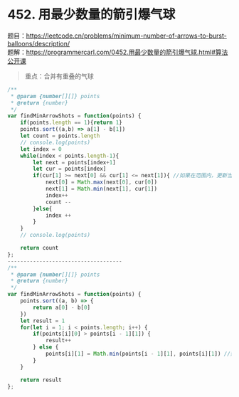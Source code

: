 # 452. 用最少数量的箭引爆气球  


题目：https://leetcode.cn/problems/minimum-number-of-arrows-to-burst-balloons/description/        
题解：https://programmercarl.com/0452.用最少数量的箭引爆气球.html#算法公开课        



> 重点：合并有重叠的气球         


```js
/**
 * @param {number[][]} points
 * @return {number}
 */
var findMinArrowShots = function(points) {
    if(points.length == 1){return 1}
    points.sort((a,b) => a[1] - b[1])
    let count = points.length
    // console.log(points)
    let index = 0
    while(index < points.length-1){
        let next = points[index+1]
        let cur = points[index]
        if(cur[1] >= next[0] && cur[1] <= next[1]){ //如果在范围内，更新当前位置的范围
            next[0] = Math.max(next[0], cur[0]) 
            next[1] = Math.min(next[1], cur[1]) 
            index++
            count -- 
        }else{
            index ++ 
        }
    }
    // console.log(points)

    return count
};
------------------------------------
/**
 * @param {number[][]} points
 * @return {number}
 */
var findMinArrowShots = function(points) {
    points.sort((a, b) => {
        return a[0] - b[0]
    })
    let result = 1
    for(let i = 1; i < points.length; i++) {
        if(points[i][0] > points[i - 1][1]) {
            result++
        } else {
            points[i][1] = Math.min(points[i - 1][1], points[i][1]) //如果在范围内，更新当前位置的范围
        }
    }

    return result
};
```